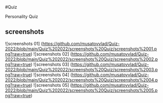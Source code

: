 #Quiz

Personality Quiz

## screenshots

![screenshots 01] (https://github.com/musatovvlad/Quiz-2022/blob/main/Quiz%202022/screenshots%20Quiz/screenshots%2001.png?raw=true)
![screenshots 02] (https://github.com/musatovvlad/Quiz-2022/blob/main/Quiz%202022/screenshots%20Quiz/screenshots%2002.png?raw=true)
![screenshots 03] (https://github.com/musatovvlad/Quiz-2022/blob/main/Quiz%202022/screenshots%20Quiz/screenshots%2003.png?raw=true)
![screenshots 04] (https://github.com/musatovvlad/Quiz-2022/blob/main/Quiz%202022/screenshots%20Quiz/screenshots%2004.png?raw=true)
![screenshots 05] (https://github.com/musatovvlad/Quiz-2022/blob/main/Quiz%202022/screenshots%20Quiz/screenshots%2005.png?raw=true)
 
